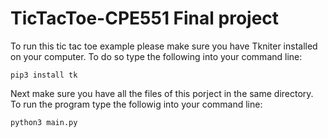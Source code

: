 # TicTacToe-CPE551 Final project 

To run this tic tac toe example please make sure you have Tkniter installed on your computer. To do so type the following into your command line:

```
pip3 install tk
```

Next make sure you have all the files of this porject in the same directory. 
To run the program type the followig into your command line:

```
python3 main.py
```

